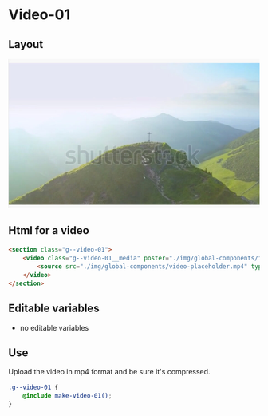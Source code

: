 # Video-01

## Layout

![alt text][video-01]

[video-01]: /src/img/global-components/video/video-01.jpg

## Html for a video

```html
<section class="g--video-01">
    <video class="g--video-01__media" poster="./img/global-components/img-placeholder.jpg" autoplay muted loop playsinline>
        <source src="./img/global-components/video-placeholder.mp4" type="video/mp4">
    </video>
</section>
```

## Editable variables

-   no editable variables

## Use
Upload the video in mp4 format and be sure it's compressed.

```scss
.g--video-01 {
    @include make-video-01();
}
```